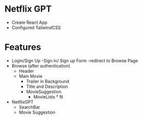 # Netflix GPT

- Create React App
- Configured TailwindCSS


# Features

- Login/Sign Up
    -Sign in/ Sign up Form
    -redirect to Browse Page
- Browse (after authentication)
    - Header
    - Main Movie
        - Trailer in Background
        - Title and Description
        - MovieSuggestion
            - MovieLists * N
- NetflixGPT
    - SearchBar
    - Movie Suggestion            